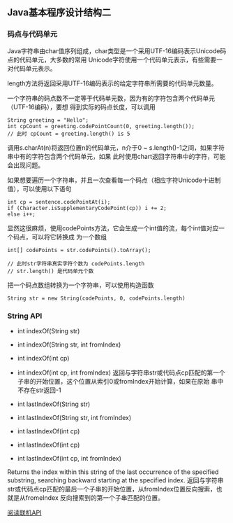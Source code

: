 

## Java基本程序设计结构二


### 码点与代码单元

Java字符串由char值序列组成，char类型是一个采用UTF-16编码表示Unicode码点的代码单元，大多数的常用
Unicode字符使用一个代码单元表示，有些需要一对代码单元表示。

length方法将返回采用UTF-16编码表示的给定字符串所需要的代码单元数量。

一个字符串的码点数不一定等于代码单元数，因为有的字符包含两个代码单元（UTF-16编码），要想
得到实际的码点长度，可以调用
```
String greeting = "Hello";
int cpCount = greeting.codePointCount(0, greeting.length());
// 此时 cpCount = greeting.length() is 5
```
调用s.charAt(n)将返回位置n的代码单元，n介于0 ~ s.length()-1之间，如果字符串中有的字符包含两个代码单元，如果
此时使用chart返回字符串中的字符，可能会出现问题。

如果想要遍历一个字符串，并且一次查看每一个码点（相应字符Unicode十进制值），可以使用以下语句
```
int cp = sentence.codePointAt(i);
if (Character.isSupplementaryCodePoint(cp)) i += 2;
else i++;
```
显然这很麻烦，使用codePoints方法，它会生成一个int值的流，每个int值对应一个码点，可以将它转换成
为一个数组
```
int[] codePoints = str.codePoints().toArray();

// 此时str字符串真实字符个数为 codePoints.length
// str.length() 是代码单元个数
```
把一个码点数组转换为一个字符串，可以使用构造函数
```
String str = new String(codePoints, 0, codePoints.length)
```


### String API

- int indexOf(String str)
- int indexOf(String str, int fromIndex)
- int indexOf(int cp)
- int indexOf(int cp, int fromIndex)
返回与字符串str或代码点cp匹配的第一个子串的开始位置，这个位置从索引0或fromIndex开始计算，如果在原始
串中不存在str返回-1

- int lastIndexOf(String str)
- int lastIndexOf(String str, int fromIndex)
- int lastIndexOf(int cp)
- int lastIndexOf(int cp)
- int lastIndexOf(int cp, int fromIndex)

Returns the index within this string of the last occurrence of the specified substring, 
searching backward starting at the specified index.
返回与字符串str或代码点cp匹配的最后一个子串的开始位置，从fromIndex位置反向搜索，也就是从fromeIndex
反向搜索到的第一个子串匹配的位置。


[阅读联机API](https://docs.oracle.com/javase/8/docs/api/)

